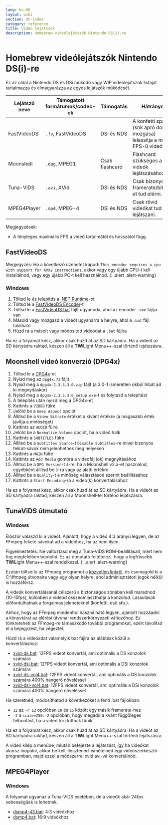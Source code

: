 ```yaml
---
lang: hu-HU
layout: wiki
section: ds-index
category: reference
title: Video lejátszók
description: Homebrew videólejátszók Nintendo DS(i)-re
---
```


# Homebrew videólejátszók Nintendo DS(i)-re
Ez az oldal a Nintendo DS és DSi működő vagy WIP videólejátszók listáját tartalmazza és elmagyarázza az egyes lejátszók működését.

| Lejátszó neve | Támogatott formátumok/codec-ek | Támogatás      | Hátrányok                                                                 | Max FPS |
| ------------- | ------------------------------ | -------------- | ------------------------------------------------------------------------- | ------- |
| FastVideoDS   | `.fv`, FastVideoDS             | DSi és NDS     | A konfetti spam (sok apró dolog mozgása) lelassítja a magas FPS-ű videót. | 60 fps  |
| Moonshell     | `.dpg`, MPEG1                  | Csak flashcard | Flashcard szükséges a videók lejátszásához.                               | 24 fps  |
| Tuna-ViDS     | `.avi`, XVid                   | DSi és NDS     | Csak bizonyos framerate/bitrate-et tud elérni.                            | 15 fps  |
| MPEG4Player   | `.mp4`, MPEG-4                 | DSi és NDS     | Csak rövid videókat tud lejátszani.                                       | 24 fps  |

Megjegyzések:
- A tényleges maximális FPS a videó tartalmától és hosszától függ.

## FastVideoDS

Megjegyzés: Ha a következő üzenetet kapod: `This encoder requires a cpu with support for AVX2 instructions`, akkor vagy egy újabb CPU-t kell installálnod, vagy egy újabb PC-t kell használnod.
{: .alert .alert-warning}

### Windows

1. Töltsd le és telepítds a [.NET Runtime](https://dotnet.microsoft.com/en-us/download/dotnet/thank-you/runtime-6.0.12-windows-x64-installer?cid=getdotnetcore)-ot
1. Töltsd le a [FastVideoDS Encoder](https://mega.nz/file/mYwiBTZA#FX6k-9cclPig4_WutE9IueVR7NN0Kxl-mZvRXyhpQRg)-t
1. Töltsd le a [FastVideoDS.bat](/assets/files/FastVideoDS.bat) fájlt ugyanoda, ahol az encoder `.exe` fájlja van
1. Másold vagy mozgasd a videót ugyanarra a helyre, ahol a `.bat` fájl található
1. Húzd rá a másolt vagy módosított videódat a `.bat` fájlra

Ha ez a folyamat kész, akkor csak húzd át az SD kártyádra. Ha a videót az SD kártyádra raktad, készen áll a **TW**i**L**ight Menu++-szal történő lejátszásra.

## Moonshell videó konverzió (DPG4x)

1. Töltsd le a [DPG4x](https://www.gamebrew.org/wiki/DPG4X)-et
1. Nyisd meg az `dpg4x.7z` fájlt
1. Nyisd meg a `dpg4x-2.3.3.3.0.zip` fájlt (a 3.0-1 ismeretlen okból hibát ad ki megnyitáskor)
1. Nyisd meg a `dpg4x-2.3.3.3.0_setup.exe`-t és folytasd a telepítést
1. A telepítés után nyisd meg a DPG4x-et
1. Kattints a `VIDEO` fülre
1. Jelöld be a `Keep Aspect` opciót
1. Állítsd be a `Video Bitrate` értéket a kívánt értékre (a magasabb érték javítja a minőséget)
1. Kattints az `AUDIO` fülre
1. Jelöld be a `Normalize Volume` opciót, ha a videó halk
1. Kattints a `SUBTITLES` fülre
1. Állítsd be a `Subtitles Source`-t `Disable Subtitles`-re mivel bizonyos felirat-sávok nem jelenhetnek meg helyesen
1. Kattints a `MAIN` fülre
1. Kattints az `Add Media` gombra a videofájl(ok) megnyitásához
1. Állítsd be a `DPG Version`-t `4`-re, ha a Moonshell v2.x-et használod, egyébként állítsd be `3`-ra vagy az alatti értékre
1. Állítsd be a `Quality`-t a minőség választásod szerint beállításához
1. Kattints a `Start Encoding`-ra a videó(k) konvertálásához

Ha ez a folyamat kész, akkor csak húzd át az SD kártyádra. Ha a videót az SD kártyádra raktad, készen áll a Moonshell-lel történő lejátszásra.

## TunaViDS útmutató

### Windows
Először válaszd ki a videót. Ajánlott, hogy a videó 4:3 arányú legyen, de az FFmpeg fekete sávokat ad a videóhoz, ha az nem ilyen.

Figyelmeztetés: Ne változtasd meg a Tuna-ViDS ROM-beállításait, mert nem fog megfelelően bootolni. Ez az útmutató feltételezi, hogy a legfrissebb **TW**i**L**ight Menu++-szal rendelkezel.
{: .alert .alert-warning}

Ezután töltsd le az FFmpeg programot a [közvetlen linkről](https://www.gyan.dev/ffmpeg/builds/ffmpeg-git-essentials.7z), és csomagold ki a C:\ffmpeg útvonalra vagy egy olyan helyre, ahol adminisztrátori jogok nélkül is hozzáférsz.

A videók konvertálásánál célszerű a biztonságos zónában kell maradnod (10-15fps), különben a videód összeomlaszthatja a konzolod. Lassulások előfordulhatnak a forgalmas jeleneteknél (konfetti, eső stb.).

Ahhoz, hogy az FFmpeg mindenhol használható legyen, ajánlott hozzáadni a könyvtárat az elérési útvonal rendszerkörnyezeti változóhoz. Ez tönkreteheti az FFmpeg-re támaszkodó további programokat, ezért távolítsd el a bejegyzést, ha végeztél.

Húzd rá a videóadat valamelyik bat fájlra az alábbiak közül a konvertáláshoz:
- [xvid-ds.bat](/assets/files/xvid-ds.bat): 12FPS videót konvertál, ami optimális a DS konzolok számára
- [xvid-dsi.bat](/assets/files/xvid-dsi.bat): 12FPS videót konvertál, ami optimális a DSi konzolok számára
- [xvid-ds-vol4.bat](/assets/files/xvid-ds-vol4.bat): 12FPS videót konvertál, ami optimális a DS konzolok számára 400% hangerő növeléssel
- [xvid-dsi-vol4.bat](/assets/files/xvid-dsi-vol4.bat): 12FPS videót konvertál, ami optimális a DSi konzolok számára 400% hangerő növeléssel

Ha szeretnéd, módosíthatod a következőket a fenti .bat fájlokban:
- `12` az `-r 12` opcióban `10` és `15` között egy másik framerate-hez
- `-2` a `scale=256:-2` opcióban, hogy megadd a kvánt függőleges felbontást, ha a videó torztottnak tűnik

Ha ez a folyamat kész, akkor csak húzd át az SD kártyádra. Ha a videót az SD kártyádra raktad, készen áll a **TW**i**L**ight Menu++-szal történő lejátszásra.

A videó kilép a menübe, miután befejezte a lejátszást, így ha videókat akarsz loopolni, akkor be kell illesztened-ismételned egy videószerkesztő programban, majd ezzel a módszerrel xvid avi-vá konvertálnod.

## MPEG4Player

### Windows

A folyamat ugyanaz a Tuna-ViDS esetében, de a videók akár 24fps sebességűek is lehetnek.
- [dsmp4-43.bat](/assets/files/dsmp4.bat): 4:3 videókhoz
- [dsmp4.bat](/assets/files/dsmp4.bat): 16:9 videókhoz
